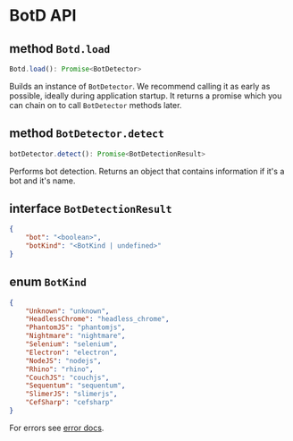 # BotD API

## method `Botd.load`

```ts
Botd.load(): Promise<BotDetector>
```

Builds an instance of `BotDetector`. We recommend calling it as early as possible,
ideally during application startup. It returns a promise which you can chain on to call `BotDetector` methods later.

## method `BotDetector.detect`

```ts
botDetector.detect(): Promise<BotDetectionResult>
```

Performs bot detection. Returns an object that contains information if it's a bot and it's name.

## interface `BotDetectionResult`

```json
{
    "bot": "<boolean>",
    "botKind": "<BotKind | undefined>"
}
```

## enum `BotKind`

```json
{
    "Unknown": "unknown",
    "HeadlessChrome": "headless_chrome",
    "PhantomJS": "phantomjs",
    "Nightmare": "nightmare",
    "Selenium": "selenium",
    "Electron": "electron",
    "NodeJS": "nodejs",
    "Rhino": "rhino",
    "CouchJS": "couchjs",
    "Sequentum": "sequentum",
    "SlimerJS": "slimerjs",
    "CefSharp": "cefsharp"
}
```

For errors see [error docs](error.md).
